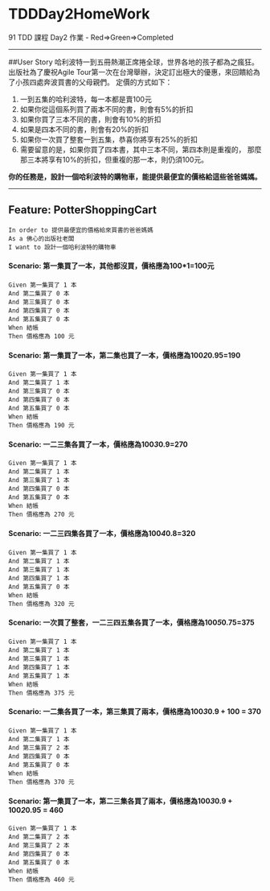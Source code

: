 # TDDDay2HomeWork

91 TDD 課程 Day2 作業 - Red=>Green=>Completed

---
##User Story
哈利波特一到五冊熱潮正席捲全球，世界各地的孩子都為之瘋狂。
出版社為了慶祝Agile Tour第一次在台灣舉辦，決定訂出極大的優惠，來回饋給為了小孩四處奔波買書的父母親們。
定價的方式如下：
1. 一到五集的哈利波特，每一本都是賣100元
2. 如果你從這個系列買了兩本不同的書，則會有5%的折扣
3. 如果你買了三本不同的書，則會有10%的折扣
4. 如果是四本不同的書，則會有20%的折扣
5. 如果你一次買了整套一到五集，恭喜你將享有25%的折扣
6. 需要留意的是，如果你買了四本書，其中三本不同，第四本則是重複的，
   那麼那三本將享有10%的折扣，但重複的那一本，則仍須100元。
   
**你的任務是，設計一個哈利波特的購物車，能提供最便宜的價格給這些爸爸媽媽。**
 
 ---

## Feature: PotterShoppingCart

	In order to 提供最便宜的價格給來買書的爸爸媽媽
	As a 佛心的出版社老闆
	I want to 設計一個哈利波特的購物車
	
#### Scenario: 第一集買了一本，其他都沒買，價格應為100*1=100元

	Given 第一集買了 1 本
	And 第二集買了 0 本
	And 第三集買了 0 本
	And 第四集買了 0 本
	And 第五集買了 0 本
	When 結帳
	Then 價格應為 100 元

#### Scenario: 第一集買了一本，第二集也買了一本，價格應為100*2*0.95=190

	Given 第一集買了 1 本
	And 第二集買了 1 本
	And 第三集買了 0 本
	And 第四集買了 0 本
	And 第五集買了 0 本
	When 結帳
	Then 價格應為 190 元

#### Scenario: 一二三集各買了一本，價格應為100*3*0.9=270
	Given 第一集買了 1 本
	And 第二集買了 1 本
	And 第三集買了 1 本
	And 第四集買了 0 本
	And 第五集買了 0 本
	When 結帳
	Then 價格應為 270 元

#### Scenario: 一二三四集各買了一本，價格應為100*4*0.8=320
	Given 第一集買了 1 本
	And 第二集買了 1 本
	And 第三集買了 1 本
	And 第四集買了 1 本
	And 第五集買了 0 本
	When 結帳
	Then 價格應為 320 元

#### Scenario: 一次買了整套，一二三四五集各買了一本，價格應為100*5*0.75=375

	Given 第一集買了 1 本
	And 第二集買了 1 本
	And 第三集買了 1 本
	And 第四集買了 1 本
	And 第五集買了 1 本
	When 結帳
	Then 價格應為 375 元

#### Scenario: 一二集各買了一本，第三集買了兩本，價格應為100*3*0.9 + 100 = 370

	Given 第一集買了 1 本
	And 第二集買了 1 本
	And 第三集買了 2 本
	And 第四集買了 0 本
	And 第五集買了 0 本
	When 結帳
	Then 價格應為 370 元

#### Scenario: 第一集買了一本，第二三集各買了兩本，價格應為100*3*0.9 + 100*2*0.95 = 460

	Given 第一集買了 1 本
	And 第二集買了 2 本
	And 第三集買了 2 本
	And 第四集買了 0 本
	And 第五集買了 0 本
	When 結帳
	Then 價格應為 460 元